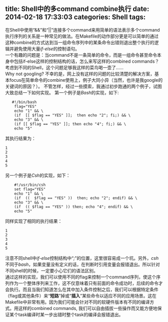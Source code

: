 title: Shell中的多command combine执行
date: 2014-02-18 17:33:03
categories: Shell
tags:
---
在Shell中使用“&&”和“||”连接多个command来用简单的语法表示多个command执行序列的关系是一种常见的做法。在Makefile的动作部分更是可以简单的通过这种combine的方式达到当一组命令序列中的某条命令出错则退出整个执行的逻辑并避免使用大量*if-else*的控制语句。  
一个有趣的问题是：当command不是一条简单的命令，而是一组命令甚至命令本身中包括if-else这样的控制结构的话，怎么来写这样的combined commands？考虑到不同的Shell，这个问题足够我这样的菜鸟喝一壶了......  
Why not googling? 不幸的是，网上没有这样的问题的比较清楚的解决方案，基本focus在简单命令的combine使用上，例子大同小异（当然，也许是我google的关键词的原因？）。
不管怎样，经过一些摸索，我通过初步跑通的两个例子，试图大致总结一下如何实现。
第一个例子是*Bash*的实现，如下:
```
   #!/bin/bash
    flag="YES"
    echo "1" && \
    (if  [[ $flag == "YES" ]];  then echo "2"; fi;) && \
    echo "3" && \
    (if [[ $flag == "YES" ]]; then echo "4"; fi;) && \
    echo "5"
```
其执行结果为：
```
1
2
3
4
5
```
另一个例子是*Csh*的实现，如下：
```
    #!/usr/bin/csh
    set flag="YES"
    echo "1" && \
    (if  ((  $flag == "YES" ))  then; echo "2"; endif) && \
    echo "3" && \
    (if  (( $flag == "YES" )) then; echo "4"; endif) && \
    echo "5"
```
同样实现了相同的执行结果：
```
1
2
3
4
5
```
注意不同shell中*if-else*控制结构中“*;*”的位置，这里很容易成一个坑。另外，*csh*不同于*bash*，如果变量没有定义的话，在判断时引用变量会报错退出。所以针对不同shell的时候，一定要小心它们的语法区别。  
通过这样的实现，我们可以使用不同的flag来控制一个command序列，使这个序列作为一个整体序列来工作，这不仅意味着只有前面的命令成功时，后续的命令才会执行。而且当我们知道怎么在其中加入条件控制之后，我们可以根据特定条件（flag或其他条件）来“**短路**”掉或“**插入**”某些命令以适应不同的应用场景。这在Makefile中非常有用。因为我们可能会针对不同的软硬件版本有不同的编译方式。用这样的combined commands, 我们可以自由插拔一些操作而又能方便地保证某个task编译时某一步出错时整个task的编译会报错退出。

